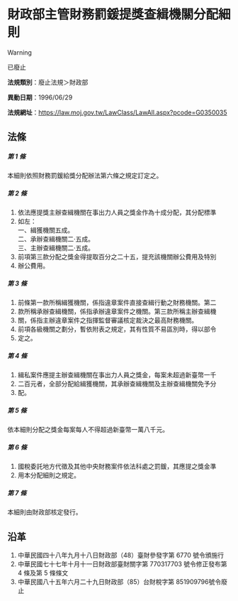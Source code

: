 # 財政部主管財務罰鍰提獎查緝機關分配細則


> [!WARNING]
> 已廢止


**法規類別**：廢止法規＞財政部

**異動日期**：1996/06/29  

**法規網址**：https://law.moj.gov.tw/LawClass/LawAll.aspx?pcode=G0350035



## 法條
##### 第 1 條
本細則依照財務罰鍰給獎分配辦法第六條之規定訂定之。

##### 第 2 條
1. 依法應提獎主辦查緝機關在事出力人員之獎金作為十成分配，其分配標準
1. 如左：  
一、緝獲機關五成。  
二、承辦查緝機關二‧五成。  
三、主辦查緝機關二‧五成。
1. 前項第三款分配之獎金得提取百分之二十五，提充該機關辦公費用及特別
1. 辦公費用。

##### 第 3 條
1. 前條第一款所稱緝獲機關，係指違章案件直接查緝行動之財務機關。第二
1. 款所稱承辦查緝機關，係指承辦違章案件之機關。第三款所稱主辦查緝機
1. 關，係指主辦違章案件之指揮監督審議核定裁決之最高財務機關。
1. 前項各級機關之劃分，暫依附表之規定，其有性質不易區別時，得以部令
1. 定之。

##### 第 4 條
1. 緝私案件應提主辦查緝機關在事出力人員之獎金，每案未超過新臺幣一千
1. 二百元者，全部分配給緝獲機關，其承辦查緝機關及主辦查緝機關免予分
1. 配。

##### 第 5 條
依本細則分配之獎金每案每人不得超過新臺幣一萬八千元。

##### 第 6 條
1. 國稅委託地方代徵及其他中央財務案件依法科處之罰鍰，其應提之獎金準
1. 用本分配細則之規定。

##### 第 7 條
本細則由財政部核定發行。

## 沿革
1. 中華民國四十八年九月十八日財政部（48）臺財參發字第 6770 號令頒施行
1. 中華民國七十七年十月十一日財政部臺財關字第 770317703 號令修正發布第 4 條及第 5 條條文
1. 中華民國八十五年六月二十九日財政部（85）台財稅字第 851909796號令廢止
